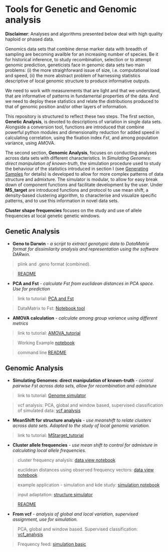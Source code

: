 # Tools for Genetic and Genomic analysis

**Disclaimer**: Analyses and algorithms presented below deal with high quality haploid or phased data.

Genomics data sets that combine dense marker data with breadth of sampling are becoming availble for an increasing 
number of species. Be it for historical inference, to study recombination, selection or to attempt genomic prediction,
geneticists face in genomic data sets two main problems: (i) the more straighforward issue of size, i.e. computational 
load and speed, (ii) the more abstract problem of harnessing statistics descriptive of local genomic structure to produce 
informative outputs. 

We need to work with measurements that are light and that we understand, that are informative of patterns in fundamental
properties of the data. And we need to deploy these statistics and relate the distributions produced to that of genomic 
position and/or other layers of information.

This repository is structured to reflect these two steps. The first section, **Genetic Analysis**, is devoted to 
descriptions of variation in single data sets. Alongside a conversion tool, functions are introduced that combine powerful
python modules and dimensionality reduction for added speed in calculating correlation, using the fixation index *Fst*, and 
among population variance, using AMOVA. 

The second section, **Genomic Analysis**, focuses on conducting analyses across data sets with different characteristics.
In *Simulating Genomes: direct manipulation of known-truth*, the simulation procedure used to study the behaviour of the 
statistics introduced in section I (see [Generating Samples](https://nbviewer.jupyter.org/github/SantosJGND/Genetic-data-analysis/blob/master/Notebooks/1.%20Generating_haplotypes.ipynb) for details) is developed to allow for more complex 
patterns of data structure and admixture. The simulator is modular, to allow for easy break down of component functions and 
facilitate development by the user. Under **MS_target** are introduced functions and protocol to use mean shift, a 
density-based clustering algorithm, to characterise and visualize specific patterns, and to use this 
information in novel data sets.

**Cluster shape frequencies** focuses on the study and use of allele frequencies at local genetic genetic windows. 


## Genetic Analysis

- **Geno to Darwin** - *a script to extract genotypic data to DataMatrix format for dissimilarity analysis and representation using the software DARwin.* 

>plink and .geno format (combined). 

>[README](/DARwin_kde)

- **PCA and Fst** - *calculate Fst from euclidean distances in PCA space. Use for prediction*
 
>link to tutorial: [PCA and Fst](https://nbviewer.jupyter.org/github/SantosJGND/Tools_and_toys/blob/master/PCA_Fst_estimation/Euclidian_to_fst.ipynb)

>DataMatrix to Fst: [Notebook tool](https://nbviewer.jupyter.org/github/SantosJGND/Tools_and_toys/blob/master/PCA_Fst_estimation/DataMatrix_Fst.ipynb)

- **AMOVA calculation** - *calculate among group variance using different metrics*

>link to tutorial: [AMOVA_tutorial](https://nbviewer.jupyter.org/github/SantosJGND/Tools_and_toys/blob/master/AMOVA/AMOVA_tutorial.ipynb)

>Working Example [notebook](https://nbviewer.jupyter.org/github/SantosJGND/Tools_and_toys/blob/master/AMOVA/AMOVA_mRNA_supervised/AMOVA_output.ipynb)

>command line [README](AMOVA/)


## Genomic Analysis

- **Simulating Genomes: direct manipulation of known-truth** - *control pairwise Fst across data sets, allow for recombination and admixture*

>link to tutorial: [Genome simulator](https://nbviewer.jupyter.org/github/SantosJGND/Tools_and_toys/blob/master/Simulate_genomes/Genomic%20structure%20Simulator.ipynb)

>vcf analysis: PCA, global and window based, supervised classification of simulated data: [vcf analysis](https://nbviewer.jupyter.org/github/SantosJGND/Tools_and_toys/blob/master/Simulate_genomes/vcf_analysis/vcf_analysis.ipynb)

- **MeanShift for structure analysis** - *use meanshift to relate clusters across data sets. Adapted to the study of local genomic variation.*

>link to tutorial: [MStarget_tutorial](https://nbviewer.jupyter.org/github/SantosJGND/Tools_and_toys/blob/master/MS_target/MStarget_tutorial.ipynb)

- **Cluster allele frequencies** - *use mean shift to control for admixture in calculating local allele frequencies.*

>cluster frequency analysis: [data view notebook](https://nbviewer.jupyter.org/github/SantosJGND/Tools_and_toys/blob/master/Cluster_shape/Notebooks/cluster_freqs.ipynb)

>euclidean distances using observed frequency vectors: [data view notebook](https://nbviewer.jupyter.org/github/SantosJGND/Tools_and_toys/blob/master/Cluster_shape/Notebooks/Euclidian_to_fst.ipynb)

>example application - simulation and kde study: [simulation notebook](https://nbviewer.jupyter.org/github/SantosJGND/Tools_and_toys/blob/master/Cluster_shape/Notebooks/custom_manipulation.ipynb)

>input adaptation: [structure simulator](https://nbviewer.jupyter.org/github/SantosJGND/Tools_and_toys/blob/master/Cluster_shape/Notebooks/Structure_simulator.ipynb)

> [README](/Cluster_shape)

- **From vcf** - *analysis of global and local variation, supervised assignment, use for simulation.*

>PCA, global and window based. Supervised classification: [vcf_analysis](https://nbviewer.jupyter.org/github/SantosJGND/Tools_and_toys/blob/master/Cluster_shape/Simu_03-03-2019/vcf_analysis.ipynb)

>Frequency feed: [simulation basic](https://nbviewer.jupyter.org/github/SantosJGND/Tools_and_toys/blob/master/Cluster_shape/Simu_03-03-2019/custom_manipulation.ipynb)
